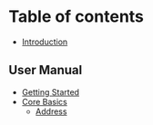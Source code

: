 # Table of contents

* [Introduction](README.md)

## User Manual

* [Getting Started](user-manual/getting-started.md)
* [Core Basics](user-manual/core-basics/README.md)
  * [Address](user-manual/core-basics/address.md)
